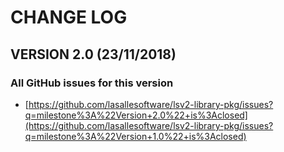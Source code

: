 # CHANGE LOG

## VERSION 2.0 (23/11/2018)

### All GitHub issues for this version
* [https://github.com/lasallesoftware/lsv2-library-pkg/issues?q=milestone%3A%22Version+2.0%22+is%3Aclosed](https://github.com/lasallesoftware/lsv2-library-pkg/issues?q=milestone%3A%22Version+1.0%22+is%3Aclosed)